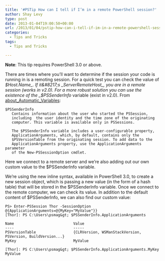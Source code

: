 ```yaml
---
title: '#PSTip How can I tell if I’m in a remote PowerShell session?'
author: Shay Levy
type: post
date: 2013-01-04T19:00:50+00:00
url: /2013/01/04/pstip-how-can-i-tell-if-im-in-a-remote-powershell-session/
categories:
  - Tips and Tricks
tags:
  - Tips and Tricks

---
```

**Note**: This tip requires PowerShell 3.0 or above.

There are times where you&#8217;ll want to determine if the session your code is running in is a remoting session. For a quick test you can check the value of _$Host.Name_. If it&#8217;s _ServerRemoteHost_, you are in a remote session (works in v2.0). For a more robust solution you can use the existence of the _$PSSenderInfo_ variable (exist in v2.0). From [about\_Automatic\_Variables][1]:

```
$PSSenderInfo
   Contains information about the user who started the PSSession,
   including  the user identity and the time zone of the originating
   computer. This variable is available only in PSSessions.

   The $PSSenderInfo variable includes a user-configurable property,
   ApplicationArguments, which, by default, contains only the
   $PSVersionTable from the originating session. To add data to the
   ApplicationArguments property, use the ApplicationArguments parameter
   of the New-PSSessionOption cmdlet.
```

Here we connect to a remote server and we&#8217;re also adding out our own custom value to the $PSSenderInfo variable.

We&#8217;re using the new inline syntax, available in PowerShell 3.0, to create a new session object, which is passing a new value (in the form of a hash table) that will be stored in the $PSSenderInfo variable. Once we connect to the remote computer, we can check its value. In addition to the default content of $PSSenderInfo, we can also find our custom value:

```
PS> Enter-PSSession Thor -SessionOption @{ApplicationArguments=@{MyKey="MyValue"}}
[Thor]: PS C:\Users\psmag&gt; $PSSenderInfo.ApplicationArguments

Name                           Value
----                           -----
PSVersionTable                 {CLRVersion, WSManStackVersion, PSVersion, BuildVersion...}
MyKey                          MyValue

[Thor]: PS C:\Users\psmag&gt; $PSSenderInfo.ApplicationArguments.MyKey
MyValue
```

[1]: http://technet.microsoft.com/en-us/library/hh847768.aspx